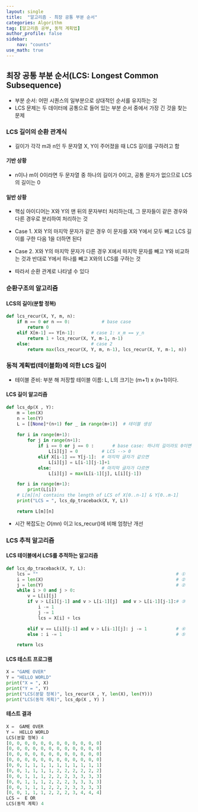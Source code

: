 ```yaml
---
layout: single
title:  "알고리즘 - 최장 공통 부분 순서"
categories: Algorithm
tag: [알고리즘 공부, 동적 계획법]
author_profile: false
sidebar: 
    nav: "counts"
use_math: true
---
```


## 최장 공통 부분 순서(LCS: Longest Common Subsequence)

- 부분 순서: 어떤 시퀀스의 일부분으로 상대적인 순서를 유지하는 것
- LCS 문제는 두 데이터에 공통으로 들어 있는 부분 순서 중에서 가장 긴 것을 찾는 문제

### LCS 길이의 순환 관계식
- 길이가 각각 m과 n인 두 문자열 X, Y이 주어졌을 때 LCS 길이를 구하려고 함 

#### 기반 상황
- n이나 m이 0이라면 두 문자열 중 하나의 길이가 0이고, 공통 문자가 없으므로 LCS의 길이는 0

#### 일반 상황
- 핵심 아이디어는 X와 Y의 맨 뒤의 문자부터 처리하는데, 그 문자들이 같은 경우와 다른 경우로 분리하여
처리하는 것

- Case 1. X와 Y의 마지막 문자가 같은 경우 이 문자를 X와 Y에서 모두 빼고
LCS 길이를 구한 다음 1을 더하면 된다

- Case 2. X와 Y의 마지막 문자가 다른 경우 X에서 마지막 문자를 빼고 Y와 비교하는 것과 반대로
Y에서 하나를 빼고 X와의 LCS를 구하는 것

- 따라서 순환 관계로 나타낼 수 있다

### 순환구조의 알고리즘

#### LCS의 길이(분할 정복)
```python
def lcs_recur(X, Y, m, n): 
    if m == 0 or n == 0: 			# base case 
        return 0 
    elif X[m-1] == Y[n-1]: 		# case 1: x_m == y_n
        return 1 + lcs_recur(X, Y, m-1, n-1) 
    else: 						# case 2
        return max(lcs_recur(X, Y, m, n-1), lcs_recur(X, Y, m-1, n)) 

```

### 동적 계획법(테이블화)에 의한 LCS 길이

- 테이블 준비: 부분 해 저장할 테이블 이름: L, L의 크기는 (m+1) x (n+1)이다.

#### LCS 길이 알고리즘
```python
def lcs_dp(X , Y): 
    m = len(X) 
    n = len(Y) 
    L = [[None]*(n+1) for _ in range(m+1)] 	# 테이블 생성
  
    for i in range(m+1): 
        for j in range(n+1): 
            if i == 0 or j == 0 :		# base case: 하나의 길이라도 0이면
                L[i][j] = 0			# LCS --> 0
            elif X[i-1] == Y[j-1]:	# 마지막 글자가 같으면
                L[i][j] = L[i-1][j-1]+1
            else:					# 마지막 글자가 다르면
                L[i][j] = max(L[i-1][j], L[i][j-1])

    for i in range(m+1):
        print(L[i])
    # L[m][n] contains the length of LCS of X[0..n-1] & Y[0..m-1] 
    print("LCS = ", lcs_dp_traceback(X, Y, L))

    return L[m][n] 
```

- 시간 복잡도는 $O(mn)$ 이고 lcs_recur()에 비해 엄청난 개선

### LCS 추적 알고리즘

#### LCS 테이블에서 LCS를 추적하는 알고리즘
```python
def lcs_dp_traceback(X, Y, L):
    lcs = ""													# ①
    i = len(X)													# ②
    j = len(Y)													# ② 
    while i > 0 and j > 0:
        v = L[i][j] 
        if v > L[i][j-1] and v > L[i-1][j]  and v > L[i-1][j-1]:# ③
            i -= 1
            j -= 1
            lcs = X[i] + lcs

        elif v == L[i][j-1] and v > L[i-1][j]: j -= 1			# ④
        else : i -= 1											# ⑤

    return lcs
```

#### LCS 테스트 프로그램
```python
X = "GAME OVER"
Y = "HELLO WORLD"
print("X = ", X)
print("Y = ", Y)
print("LCS(분할 정복)", lcs_recur(X , Y, len(X), len(Y)))
print("LCS(동적 계획)", lcs_dp(X , Y) )
```
#### 테스트 결과
```python
X =  GAME OVER
Y =  HELLO WORLD
LCS(분할 정복) 4
[0, 0, 0, 0, 0, 0, 0, 0, 0, 0, 0, 0]
[0, 0, 0, 0, 0, 0, 0, 0, 0, 0, 0, 0]
[0, 0, 0, 0, 0, 0, 0, 0, 0, 0, 0, 0]
[0, 0, 0, 0, 0, 0, 0, 0, 0, 0, 0, 0]
[0, 0, 1, 1, 1, 1, 1, 1, 1, 1, 1, 1]
[0, 0, 1, 1, 1, 1, 2, 2, 2, 2, 2, 2]
[0, 0, 1, 1, 1, 2, 2, 2, 3, 3, 3, 3]
[0, 0, 1, 1, 1, 2, 2, 2, 3, 3, 3, 3]
[0, 0, 1, 1, 1, 2, 2, 2, 3, 3, 3, 3]
[0, 0, 1, 1, 1, 2, 2, 2, 3, 4, 4, 4]
LCS =  E OR
LCS(동적 계획) 4
```
